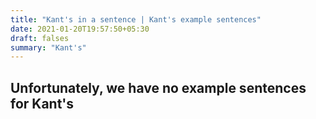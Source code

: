 ```yaml
---
title: "Kant's in a sentence | Kant's example sentences"
date: 2021-01-20T19:57:50+05:30
draft: falses
summary: "Kant's"
---
```

## Unfortunately, we have no example sentences for Kant's                 
